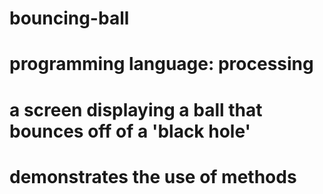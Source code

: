 # bouncing-ball
# programming language: processing
# a screen displaying a ball that bounces off of a 'black hole'
# demonstrates the use of methods 
